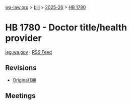 [wa-law.org](/) > [bill](/bill/) > [2025-26](/bill/2025-26/) > [HB 1780](/bill/2025-26/hb/1780/)

# HB 1780 - Doctor title/health provider
[leg.wa.gov](https://app.leg.wa.gov/billsummary?BillNumber=1780&Year=2025&Initiative=false) | [RSS Feed](./rss.xml)

## Revisions
* [Original Bill](1/)

## Meetings